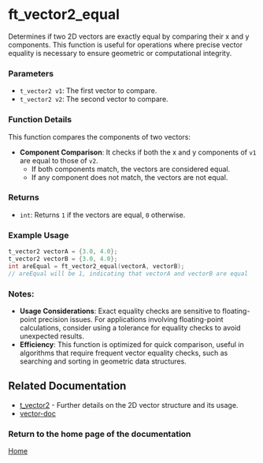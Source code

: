 # ft_vector2_equal
Determines if two 2D vectors are exactly equal by comparing their x and y components. This function is useful for operations where precise vector equality is necessary to ensure geometric or computational integrity.

### Parameters
- `t_vector2 v1`: The first vector to compare.
- `t_vector2 v2`: The second vector to compare.

### Function Details
This function compares the components of two vectors:
- **Component Comparison**: It checks if both the x and y components of `v1` are equal to those of `v2`.
  - If both components match, the vectors are considered equal.
  - If any component does not match, the vectors are not equal.

### Returns
- `int`: Returns `1` if the vectors are equal, `0` otherwise.

### Example Usage
```c
t_vector2 vectorA = {3.0, 4.0};
t_vector2 vectorB = {3.0, 4.0};
int areEqual = ft_vector2_equal(vectorA, vectorB);
// areEqual will be 1, indicating that vectorA and vectorB are equal
```

### Notes:
- **Usage Considerations**: Exact equality checks are sensitive to floating-point precision issues. For applications involving floating-point calculations, consider using a tolerance for equality checks to avoid unexpected results.
- **Efficiency**: This function is optimized for quick comparison, useful in algorithms that require frequent vector equality checks, such as searching and sorting in geometric data structures.

## Related Documentation
- [t_vector2](./t_vector2.md) - Further details on the 2D vector structure and its usage.
- [vector-doc](../vector-doc.md)

### Return to the home page of the documentation
[Home](../home.md)